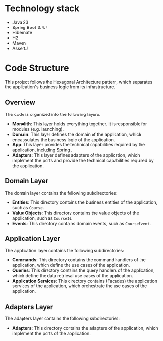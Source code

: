 # Technology stack
* Java 23
* Spring Boot 3.4.4
* Hibernate
* H2
* Maven
* AssertJ

# Code Structure

This project follows the Hexagonal Architecture pattern, which separates the application's business logic from its infrastructure.

## Overview

The code is organized into the following layers:

* **Monolith**: This layer holds everything together. It is responsible for modules (e.g. launching).
* **Domain**: This layer defines the domain of the application, which encapsulates the business logic of the application.
* **App**: This layer provides the technical capabilities required by the application, including Spring .
* **Adapters**: This layer defines adapters of the application, which implement the ports and provide the technical capabilities required by the application.

## Domain Layer

The domain layer contains the following subdirectories:

* **Entities**: This directory contains the business entities of the application, such as `Course`.
* **Value Objects**: This directory contains the value objects of the application, such as `CourseId`.
* **Events**: This directory contains domain events, such as `CourseEvent`.

## Application Layer

The application layer contains the following subdirectories:

* **Commands**: This directory contains the command handlers of the application, which define the use cases of the application.
* **Queries**: This directory contains the query handlers of the application, which define the data retrieval use cases of the application.
* **Application Services**: This directory contains (Facades) the application services of the application, which orchestrate the use cases of the application.

## Adapters Layer

The adapters layer contains the following subdirectories:

* **Adapters**: This directory contains the adapters of the application, which implement the ports of the application.
